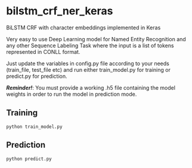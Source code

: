 # bilstm_crf_ner_keras

BiLSTM CRF with character embeddings implemented in Keras


Very easy to use Deep Learning model for Named Entity Recognition and any other Sequence Labeling Task where the input is a
list of tokens represented in CONLL format.

Just update the variables in config.py file according to your needs (train_file, test_file etc) and run either train_model.py for 
training or predict.py for prediction. 

***Reminder!***: You must provide a working .h5 file containing the model weights in order to run the model in prediction mode.

## Training
```
python train_model.py
```

## Prediction

```
python predict.py
```
